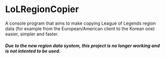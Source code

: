 LoLRegionCopier
=========

A console program that aims to make copying League of Legends region data (for example from the European/American client to the Korean one) easier, simpler and faster.

##### Due to the new region data system, this project is no longer working and is not intented to be used.
